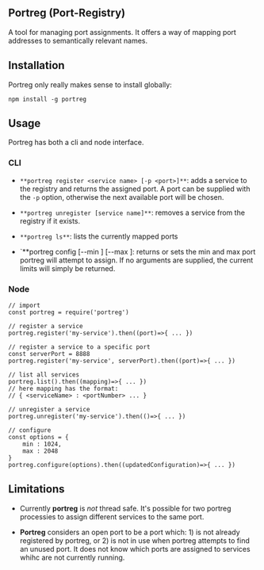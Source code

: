 ## Portreg (Port-Registry)

A tool for managing port assignments.  It offers a way of mapping port addresses to semantically relevant names.

## Installation

Portreg only really makes sense to install globally:

    npm install -g portreg

## Usage

Portreg has both a cli and node interface.  

### CLI

- `**portreg register <service name> [-p <port>]**`: adds a service to the registry and returns the assigned port.  A port can be supplied with the `-p` option, otherwise the next available port will be chosen.

- `**portreg unregister [service name]**`: removes a service from the registry if it exists.

- `**portreg ls**`: lists the currently mapped ports

- `**portreg config [--min <port>] [--max <port>]: returns or sets the min and max port portreg will attempt to assign.  If no arguments are supplied, the current limits will simply be returned.

### Node

	// import
	const portreg = require('portreg')

    // register a service
    portreg.register('my-service').then((port)=>{ ... })

    // register a service to a specific port
    const serverPort = 8888
    portreg.register('my-service', serverPort).then((port)=>{ ... })

    // list all services
    portreg.list().then((mapping)=>{ ... })
    // here mapping has the format:
    // { <serviceName> : <portNumber> ... }

    // unregister a service
    portreg.unregister('my-service').then(()=>{ ... })

    // configure
    const options = {
    	min : 1024,
    	max : 2048
    }
    portreg.configure(options).then((updatedConfiguration)=>{ ... })

## Limitations

- Currently **portreg** is *not* thread safe.  It's possible for two portreg processies to assign different services to the same port.

- **Portreg** considers an open port to be a port which: 1) is not already registered by portreg, or 2) is not in use when portreg attempts to find an unused port.  It does not know which ports are assigned to services whihc are not currently running.
